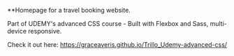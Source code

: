 **Homepage for a travel booking website.

Part of UDEMY's advanced CSS course - Built with Flexbox and Sass, multi-device responsive.

Check it out here:
https://graceaveris.github.io/Trillo_Udemy-advanced-css/
